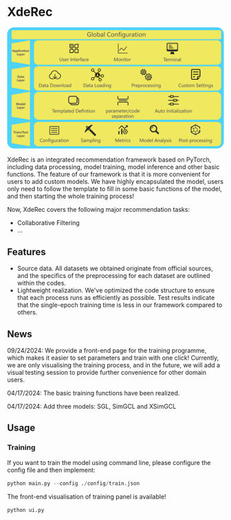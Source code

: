 <!--
 * @Description: 
 * @Author: Rigel Ma
 * @Date: 2024-04-17 16:41:31
 * @LastEditors: Rigel Ma
 * @LastEditTime: 2024-04-22 22:16:00
 * @FilePath: README.md
-->
# XdeRec

![framework](./fig/framework.png)

XdeRec is an integrated recommendation framework based on PyTorch, including data processing, model training, model inference and other basic functions. The feature of our framework is that it is more convenient for users to add custom models. We have highly encapsulated the model, users only need to follow the template to fill in some basic functions of the model, and then starting the whole training process!

Now, XdeRec covers the following major recommendation tasks:
 - Collaborative Filtering
 - ...

## Features
 - Source data. All datasets we obtained originate from official sources, and the specifics of the preprocessing for each dataset are outlined within the codes.
 - Lightweight realization. We've optimized the code structure to ensure that each process runs as efficiently as possible. Test results indicate that the single-epoch training time is less in our framework compared to others.

## News

09/24/2024: We provide a front-end page for the training programme, which makes it easier to set parameters and train with one click! Currently, we are only visualising the training process, and in the future, we will add a visual testing session to provide further convenience for other domain users.

04/17/2024: The basic training functions have been realized.

04/17/2024: Add three models: SGL, SimGCL and XSimGCL


## Usage

### Training
If you want to train the model using command line, please configure the config file and then implement:
```python
python main.py --config ./config/train.json
```
The front-end visualisation of training panel is available!
```python
python ui.py
```